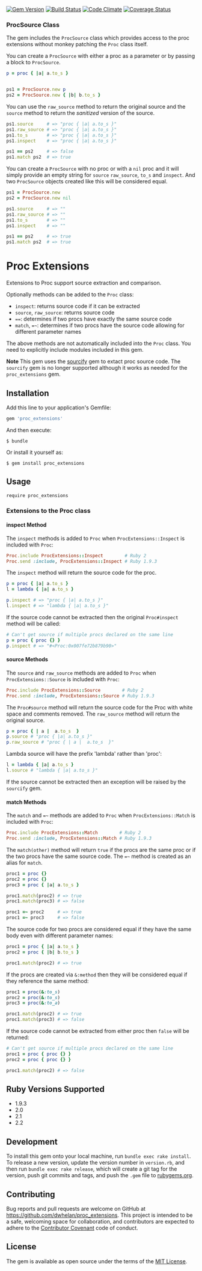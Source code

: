 [![Gem Version](https://badge.fury.io/rb/proc_extensions.png)](http://badge.fury.io/rb/proc_extensions)
[![Build Status](https://travis-ci.org/dwhelan/proc_extensions.png?branch=master)](https://travis-ci.org/dwhelan/proc_extensions)
[![Code Climate](https://codeclimate.com/github/dwhelan/proc_extensions/badges/gpa.svg)](https://codeclimate.com/github/dwhelan/proc_extensions)
[![Coverage Status](https://coveralls.io/repos/dwhelan/proc_extensions/badge.svg?branch=master&service=github)](https://coveralls.io/github/dwhelan/proc_extensions?branch=master)

### ProcSource Class

The gem includes the `ProcSource` class which provides
access to the proc extensions without monkey patching the `Proc` class itself.

You can create a `ProcSource` with either a proc as a parameter or by passing a block to `ProcSource`.

```ruby
p = proc { |a| a.to_s }


ps1 = ProcSource.new p
ps2 = ProcSource.new { |b| b.to_s }
```

You can use the `raw_source` method to return the original source and
the  `source` method to return the *sanitized* version of the source.

```ruby
ps1.source     # => "proc { |a| a.to_s }"
ps1.raw_source # => "proc { |a| a.to_s }"
ps1.to_s       # => "proc { |a| a.to_s }"
ps1.inspect    # => "proc { |a| a.to_s }"

ps1 == ps2     # => false
ps1.match ps2  # => true
```

You can create a `ProcSource` with no proc or with a `nil` proc and it will simply provide an empty string for `source`
`raw_source`, `to_s` and `inspect`. And two `ProcSource` objects created like this will be considered equal.

```ruby
ps1 = ProcSource.new
ps2 = ProcSource.new nil

ps1.source     # => ""
ps1.raw_source # => ""
ps1.to_s       # => ""
ps1.inspect    # => ""

ps1 == ps2     # => true
ps1.match ps2  # => true
```

# Proc Extensions

Extensions to Proc support source extraction and comparison.

Optionally methods can be added to the `Proc` class:
 * `inspect`: returns source code if it can be extracted
 * `source`, `raw_source`: returns source code
 * `==`: determines if two procs have exactly the same source code
 * `match`, `=~`: determines if two procs have the source code allowing for different parameter names

The above methods are not automatically included into the `Proc` class.
You need to explicitly include modules included in this gem.

**Note** This gem uses the [sourcify](https://github.com/ngty/sourcify) gem to extact proc source code. The `sourcify` gem
is no longer supported although it works as needed for the `proc_extensions` gem.

## Installation

Add this line to your application's Gemfile:

```ruby
gem 'proc_extensions'
```

And then execute:

    $ bundle

Or install it yourself as:

    $ gem install proc_extensions

## Usage

```
require proc_extensions
```

### Extensions to the Proc class

#### inspect Method

The `inspect` methods is added to `Proc` when `ProcExtensions::Inspect` is included with `Proc`:

```ruby
Proc.include ProcExtensions::Inspect        # Ruby 2
Proc.send :include, ProcExtensions::Inspect # Ruby 1.9.3

```

The `inspect` method will return the source code for the proc.

```ruby
p = proc { |a| a.to_s }
l = lambda { |a| a.to_s }

p.inspect # => "proc { |a| a.to_s }"
l.inspect # => "lambda { |a| a.to_s }"
```

If the source code cannot be extracted then the original `Proc#inspect` method will be called:

```ruby
# Can't get source if multiple procs declared on the same line
p = proc { proc {} }
p.inspect # => "#<Proc:0x007fe72b879b90>"
```

#### source Methods

The `source` and `raw_source` methods are added to `Proc` when `ProcExtensions::Source` is included with `Proc`:

```ruby
Proc.include ProcExtensions::Source        # Ruby 2
Proc.send :include, ProcExtensions::Source # Ruby 1.9.3
```

The `Proc#source` method will return the source code for the Proc with
white space and comments removed. The `raw_source` method will return the original source.

```ruby
p = proc { | a |  a.to_s  }
p.source # "proc { |a| a.to_s }"
p.raw_source # "proc { | a |  a.to_s  }"
```
Lambda source will have the prefix 'lambda' rather than 'proc':

```ruby
l = lambda { |a| a.to_s }
l.source # "lambda { |a| a.to_s }"
```

If the source cannot be extracted then an exception will be raised by the `sourcify` gem.

#### match Methods

The `match` and `=~` methods are added to `Proc` when `ProcExtensions::Match` is included with `Proc`:

```ruby
Proc.include ProcExtensions::Match        # Ruby 2
Proc.send :include, ProcExtensions::Match # Ruby 1.9.3
```

The `match(other)` method will return `true` if the procs are the same proc or
if the two procs have the same source code. The `=~` method is created as an alias for `match`.

```ruby
proc1 = proc {}
proc2 = proc {}
proc3 = proc { |a| a.to_s }

proc1.match(proc2) # => true
proc1.match(proc3) # => false

proc1 =~ proc2     # => true
proc1 =~ proc3     # => false
```

The source code for two procs are considered equal if they have the same body
even with different parameter names:

```ruby
proc1 = proc { |a| a.to_s }
proc2 = proc { |b| b.to_s }

proc1.match(proc2) # => true
```

If the procs are created via `&:method` then they will
be considered equal if they reference the same method:

```ruby
proc1 = proc(&:to_s)
proc2 = proc(&:to_s)
proc3 = proc(&:to_a)

proc1.match(proc2) # => true
proc1.match(proc3) # => false
```

If the source code cannot be extracted from either proc then `false` will be returned:

```ruby
# Can't get source if multiple procs declared on the same line
proc1 = proc { proc {} }
proc2 = proc { proc {} }

proc1.match(proc2) # => false
```

## Ruby Versions Supported

* 1.9.3
* 2.0
* 2.1
* 2.2

## Development

To install this gem onto your local machine, run `bundle exec rake install`. To release a new version, update the version number in `version.rb`, and then run `bundle exec rake release`, which will create a git tag for the version, push git commits and tags, and push the `.gem` file to [rubygems.org](https://rubygems.org).

## Contributing

Bug reports and pull requests are welcome on GitHub at https://github.com/dwhelan/proc_extensions.
This project is intended to be a safe, welcoming space for collaboration, 
and contributors are expected to adhere to the [Contributor Covenant](contributor-covenant.org) 
code of conduct.

## License

The gem is available as open source under the terms of the [MIT License](http://opensource.org/licenses/MIT).
